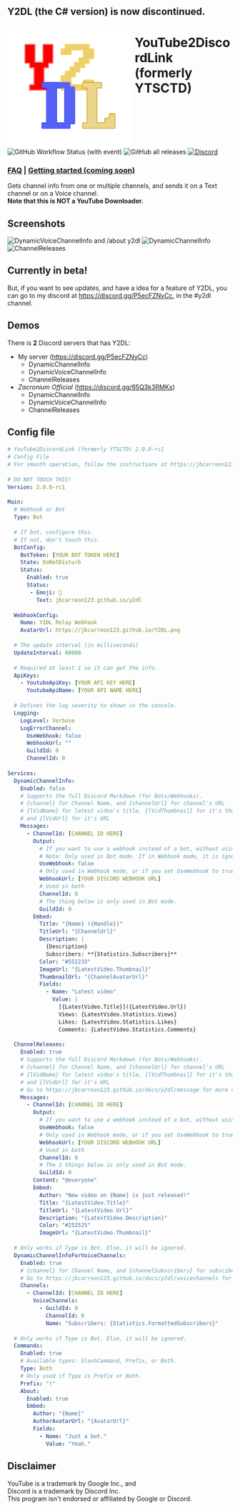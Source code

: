 Y2DL (the C# version) is now discontinued.
---

<img width="275" height="275" align="left" style="float: left; margin: 0 10px 0 0;" alt="DDPE" src="Images/Y2DL.png">  

# YouTube2DiscordLink (formerly YTSCTD)
![GitHub Workflow Status (with event)](https://img.shields.io/github/actions/workflow/status/jbcarreon123/Y2DL/dotnet.yml) ![GitHub all releases](https://img.shields.io/github/downloads/jbcarreon123/Y2DL/total) [![Discord](https://img.shields.io/discord/1135815464891732089)](https://discord.gg/P5ecFZNyCc)
### [FAQ](https://jbcarreon123.github.io/docs/y2dl/faq) | [Getting started (coming soon)](https://jbcarreon123.github.io/docs/y2dl/getting-started)
Gets channel info from one or multiple channels, and sends it on a Text channel or on a Voice channel.   
**Note that this is NOT a YouTube Downloader.**

## Screenshots
![DynamicVoiceChannelInfo and /about y2dl](https://github.com/jbcarreon123/Y2DL/assets/86447165/dafd454e-3545-4306-8433-7349a8770980)
![DynamicChannelInfo](https://github.com/jbcarreon123/Y2DL/assets/86447165/8e1abee6-bd37-4ac7-81c8-8d75d02f71d0)
![ChannelReleases](https://github.com/jbcarreon123/Y2DL/assets/86447165/7e38660d-77cc-45ab-bdef-f560df83a8cb)

## Currently in beta!
But, if you want to see updates, and have a idea for a feature of Y2DL,
you can go to my discord at https://discord.gg/P5ecFZNyCc, in the #y2dl channel.

## Demos
There is **2** Discord servers that has Y2DL:
- My server (https://discord.gg/P5ecFZNyCc)
  - DynamicChannelInfo
  - DynamicVoiceChannelInfo
  - ChannelReleases
- *Zacronium Official* (https://discord.gg/65Q3k3RMKx)
  - DynamicChannelInfo
  - DynamicVoiceChannelInfo
  - ChannelReleases

## Config file
```yaml
# YouTube2DiscordLink (formerly YTSCTD) 2.0.0-rc1
# Config File
# For smooth operation, follow the instructions at https://jbcarreon123.github.io/docs/y2dl

# DO NOT TOUCH THIS!
Version: 2.0.0-rc1

Main:
  # Webhook or Bot
  Type: Bot

  # If bot, configure this.
  # If not, don't touch this.
  BotConfig: 
    BotToken: [YOUR BOT TOKEN HERE]
    State: DoNotDisturb
    Status:
      Enabled: true
      Status:
       - Emoji: 🔗
         Text: jbcarreon123.github.io/y2dl

  WebhookConfig:
    Name: Y2DL Relay Webhook
    AvatarUrl: https://jbcarreon123.github.io/Y2DL.png

  # The update interval (in milliseconds)
  UpdateInterval: 60000

  # Required at least 1 so it can get the info.
  ApiKeys:
    - YoutubeApiKey: [YOUR API KEY HERE]
      YoutubeApiName: [YOUR API NAME HERE]

  # Defines the log severity to shown in the console.
  Logging:
    LogLevel: Verbose
    LogErrorChannel:
      UseWebhook: false
      WebhookUrl: ""
      GuildId: 0
      ChannelId: 0

Services:
  DynamicChannelInfo:
    Enabled: false
    # Supports the full Discord Markdown (for Bots/Webhooks).
    # {channel} for Channel Name, and {channelUrl} for channel's URL
    # {lVidName} for latest video's title, {lVidThumbnail} for it's thumbnail,
    # and {lVidUrl} for it's URL
    Messages:
      - ChannelId: [CHANNEL ID HERE]
        Output: 
          # If you want to use a webhook instead of a bot, without using Webhook mode, set this to true.
          # Note: Only used in Bot mode. If in Webhook mode, it is ignored because you already using a webhook.
          UseWebhook: false
          # Only used in Webhook mode, or if you set UseWebhook to true.
          WebhookUrl: [YOUR DISCORD WEBHOOK URL]
          # Used in both
          ChannelId: 0
          # The thing below is only used in Bot mode.
          GuildId: 0
        Embed:
          Title: "{Name} ({Handle})"
          TitleUrl: "{ChannelUrl}"
          Description: |
            {Description}
            Subscribers: **{Statistics.Subscribers}**
          Color: "#552233"
          ImageUrl: "{LatestVideo.Thumbnail}"
          ThumbnailUrl: "{ChannelAvatarUrl}"
          Fields:
            - Name: "Latest video"
              Value: |
                [{LatestVideo.Title}]({LatestVideo.Url})
                Views: {LatestVideo.Statistics.Views}
                Likes: {LatestVideo.Statistics.Likes}
                Comments: {LatestVideo.Statistics.Comments}

  ChannelReleases:
    Enabled: true
    # Supports the full Discord Markdown (for Bots/Webhooks).
    # {channel} for Channel Name, and {channelUrl} for channel's URL
    # {lVidName} for latest video's title, {lVidThumbnail} for it's thumbnail,
    # and {lVidUrl} for it's URL
    # Go to https://jbcarreon123.github.io/docs/y2dl/message for more variables.
    Messages:
      - ChannelId: [CHANNEL ID HERE]
        Output: 
          # If you want to use a webhook instead of a bot, without using Webhook mode, set this to true.
          UseWebhook: false
          # Only used in Webhook mode, or if you set UseWebhook to true.
          WebhookUrl: [YOUR DISCORD WEBHOOK URL]
          # Used in both
          ChannelId: 0
          # The 2 things below is only used in Bot mode.
          GuildId: 0
        Content: "@everyone"
        Embed:
          Author: "New video on {Name} is just released!"
          Title: "{LatestVideo.Title}"
          TitleUrl: "{LatestVideo.Url}"
          Description: "{LatestVideo.Description}"
          Color: "#252525"
          ImageUrl: "{LatestVideo.Thumbnail}"

  # Only works if Type is Bot. Else, it will be ignored.
  DynamicChannelInfoForVoiceChannels:  
    Enabled: true
    # {channel} for Channel Name, and {channelSubscribers} for subscibers.
    # Go to https://jbcarreon123.github.io/docs/y2dl/voicechannels for more variables.
    Channels:
      - ChannelId: [CHANNEL ID HERE]
        VoiceChannels:
          - GuildId: 0
            ChannelId: 0
            Name: "Subscribers: {Statistics.FormattedSubscribers}"

  # Only works if Type is Bot. Else, it will be ignored.
  Commands:
    Enabled: true
    # Available types: SlashCommand, Prefix, or Both.
    Type: Both
    # Only used if Type is Prefix or Both.
    Prefix: "!"
    About:
      Enabled: true
      Embed:
        Author: "{Name}"
        AuthorAvatarUrl: "{AvatarUrl}"
        Fields:
          - Name: "Just a bot."
            Value: "Yeah."
```

## Disclaimer
YouTube is a trademark by Google Inc., and  
Discord is a trademark by Discord Inc.  
This program isn't endorsed or affiliated by Google or Discord.
